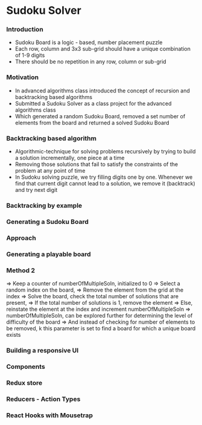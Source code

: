 # Sudoku Solver
### Introduction
- Sudoku Board is a logic - based, number placement puzzle
- Each row, column and 3x3 sub-grid should have a unique combination of 1-9 digits
- There should be no repetition in any row, column or sub-grid

### Motivation
- In advanced algorithms class introduced the concept of recursion and backtracking based algorithms
- Submitted a Sudoku Solver as a class project for the advanced algorithms class
- Which generated a random Sudoku Board, removed a set number of elements from the board and returned a solved Sudoku Board

### Backtracking based algorithm
- Algorithmic-technique for solving problems recursively by trying to build a solution incrementally, one piece at a time
- Removing those solutions that fail to satisfy the constraints of the problem at any point of time
- In Sudoku solving puzzle, we try filling digits one by one. Whenever we find that current digit cannot lead to a solution, we remove it (backtrack) and try next digit

### Backtracking by example
### Generating a Sudoku Board
### Approach
### Generating a playable board
### Method 2
⇒ Keep a counter of numberOfMultipleSoln, initialized to 0
⇒ Select a random index on the board, 
⇒ Remove the element from the grid at the index
⇒ Solve the board, check the total number of solutions that are present,
⇒ If the total number of solutions is 1, remove the element
⇒ Else, reinstate the element at the index and increment numberOfMultipleSoln
⇒ numberOfMultipleSoln, can be explored further for determining the level of difficulty of the board
⇒ And instead of checking for number of elements to be removed, k this parameter is set to find a board for which a unique board exists

### Building a responsive UI
### Components
### Redux store
### Reducers - Action Types
### React Hooks with Mousetrap
